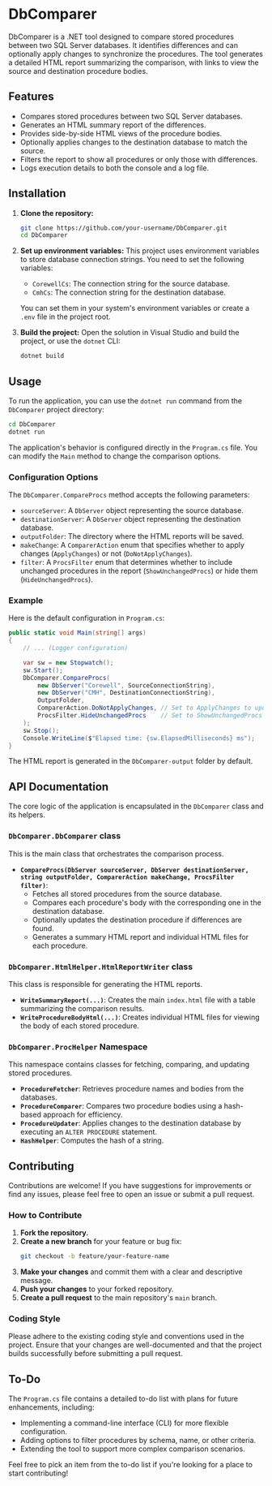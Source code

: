 # DbComparer

DbComparer is a .NET tool designed to compare stored procedures between two SQL Server databases. It identifies differences and can optionally apply changes to synchronize the procedures. The tool generates a detailed HTML report summarizing the comparison, with links to view the source and destination procedure bodies.

## Features

-   Compares stored procedures between two SQL Server databases.
-   Generates an HTML summary report of the differences.
-   Provides side-by-side HTML views of the procedure bodies.
-   Optionally applies changes to the destination database to match the source.
-   Filters the report to show all procedures or only those with differences.
-   Logs execution details to both the console and a log file.

## Installation

1.  **Clone the repository:**
    ```bash
    git clone https://github.com/your-username/DbComparer.git
    cd DbComparer
    ```

2.  **Set up environment variables:**
    This project uses environment variables to store database connection strings. You need to set the following variables:
    -   `CorewellCs`: The connection string for the source database.
    -   `CmhCs`: The connection string for the destination database.

    You can set them in your system's environment variables or create a `.env` file in the project root.

3.  **Build the project:**
    Open the solution in Visual Studio and build the project, or use the `dotnet` CLI:
    ```bash
    dotnet build
    ```

## Usage

To run the application, you can use the `dotnet run` command from the `DbComparer` project directory:

```bash
cd DbComparer
dotnet run
```

The application's behavior is configured directly in the `Program.cs` file. You can modify the `Main` method to change the comparison options.

### Configuration Options

The `DbComparer.CompareProcs` method accepts the following parameters:

-   `sourceServer`: A `DbServer` object representing the source database.
-   `destinationServer`: A `DbServer` object representing the destination database.
-   `outputFolder`: The directory where the HTML reports will be saved.
-   `makeChange`: A `ComparerAction` enum that specifies whether to apply changes (`ApplyChanges`) or not (`DoNotApplyChanges`).
-   `filter`: A `ProcsFilter` enum that determines whether to include unchanged procedures in the report (`ShowUnchangedProcs`) or hide them (`HideUnchangedProcs`).

### Example

Here is the default configuration in `Program.cs`:

```csharp
public static void Main(string[] args)
{
    // ... (Logger configuration)

    var sw = new Stopwatch();
    sw.Start();
    DbComparer.CompareProcs(
        new DbServer("Corewell", SourceConnectionString),
        new DbServer("CMH", DestinationConnectionString),
        OutputFolder,
        ComparerAction.DoNotApplyChanges, // Set to ApplyChanges to update the destination DB
        ProcsFilter.HideUnchangedProcs    // Set to ShowUnchangedProcs for a full report
    );
    sw.Stop();
    Console.WriteLine($"Elapsed time: {sw.ElapsedMilliseconds} ms");
}
```

The HTML report is generated in the `DbComparer-output` folder by default.

## API Documentation

The core logic of the application is encapsulated in the `DbComparer` class and its helpers.

### `DbComparer.DbComparer` class

This is the main class that orchestrates the comparison process.

-   **`CompareProcs(DbServer sourceServer, DbServer destinationServer, string outputFolder, ComparerAction makeChange, ProcsFilter filter)`**:
    -   Fetches all stored procedures from the source database.
    -   Compares each procedure's body with the corresponding one in the destination database.
    -   Optionally updates the destination procedure if differences are found.
    -   Generates a summary HTML report and individual HTML files for each procedure.

### `DbComparer.HtmlHelper.HtmlReportWriter` class

This class is responsible for generating the HTML reports.

-   **`WriteSummaryReport(...)`**: Creates the main `index.html` file with a table summarizing the comparison results.
-   **`WriteProcedureBodyHtml(...)`**: Creates individual HTML files for viewing the body of each stored procedure.

### `DbComparer.ProcHelper` Namespace

This namespace contains classes for fetching, comparing, and updating stored procedures.

-   **`ProcedureFetcher`**: Retrieves procedure names and bodies from the databases.
-   **`ProcedureComparer`**: Compares two procedure bodies using a hash-based approach for efficiency.
-   **`ProcedureUpdater`**: Applies changes to the destination database by executing an `ALTER PROCEDURE` statement.
-   **`HashHelper`**: Computes the hash of a string.

## Contributing

Contributions are welcome! If you have suggestions for improvements or find any issues, please feel free to open an issue or submit a pull request.

### How to Contribute

1.  **Fork the repository.**
2.  **Create a new branch** for your feature or bug fix:
    ```bash
    git checkout -b feature/your-feature-name
    ```
3.  **Make your changes** and commit them with a clear and descriptive message.
4.  **Push your changes** to your forked repository.
5.  **Create a pull request** to the main repository's `main` branch.

### Coding Style

Please adhere to the existing coding style and conventions used in the project. Ensure that your changes are well-documented and that the project builds successfully before submitting a pull request.

## To-Do

The `Program.cs` file contains a detailed to-do list with plans for future enhancements, including:

-   Implementing a command-line interface (CLI) for more flexible configuration.
-   Adding options to filter procedures by schema, name, or other criteria.
-   Extending the tool to support more complex comparison scenarios.

Feel free to pick an item from the to-do list if you're looking for a place to start contributing!
